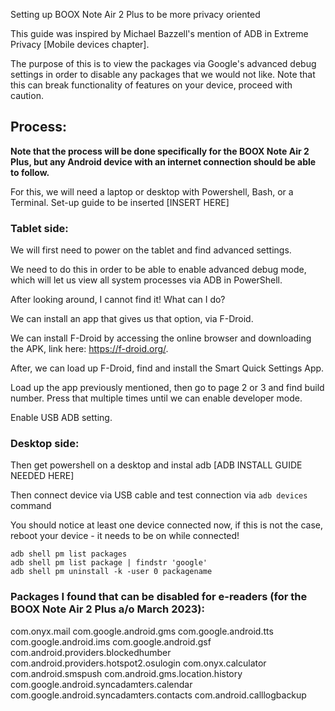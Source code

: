 Setting up BOOX Note Air 2 Plus to be more privacy oriented

This guide was inspired by Michael Bazzell's mention of ADB in Extreme Privacy [Mobile devices chapter].

The purpose of this is to view the packages via Google's advanced debug settings in order to disable any packages that we would not like. Note that this can break functionality of features on your device, proceed with caution.

## Process:
**Note that the process will be done specifically for the BOOX Note Air 2 Plus, but any Android device with an internet connection should be able to follow.**

For this, we will need a laptop or desktop with Powershell, Bash, or a Terminal. Set-up guide to be inserted [INSERT HERE]

### Tablet side:

We will first need to power on the tablet and find advanced settings. 

We need to do this in order to be able to enable advanced debug mode, which will let us view all system processes via ADB in PowerShell.

After looking around, I cannot find it! What can I do?

We can install an app that gives us that option, via F-Droid. 

We can install F-Droid by accessing the online browser and downloading the APK, link here: https://f-droid.org/.

After, we can load up F-Droid, find and install the Smart Quick Settings App.

Load up the app previously mentioned, then go to page 2 or 3 and find build number. Press that multiple times until we can enable developer mode.

Enable USB ADB setting.

### Desktop side:

Then get powershell on a desktop and instal adb [ADB INSTALL GUIDE NEEDED HERE]

Then connect device via USB cable and test connection via ```adb devices``` command

You should notice at least one device connected now, if this is not the case, reboot your device - it needs to be on while connected!

```
adb shell pm list packages
adb shell pm list package | findstr 'google'
adb shell pm uninstall -k -user 0 packagename
```

### Packages I found that can be disabled for e-readers (for the BOOX Note Air 2 Plus a/o March 2023):

com.onyx.mail
com.google.android.gms
com.google.android.tts
com.google.android.ims
com.google.android.gsf
com.android.providers.blockedhumber
com.android.providers.hotspot2.osulogin
com.onyx.calculator
com.android.smspush
com.android.gms.location.history
com.google.android.syncadamters.calendar
com.google.android.syncadamters.contacts
com.android.calllogbackup
